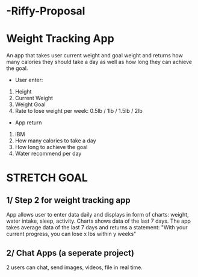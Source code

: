 # -Riffy-Proposal


# Weight Tracking App
An app that takes user current weight and goal weight and returns how many calories they should take a day as well as how long they can achieve the goal.

* User enter:
1. Height
2. Current Weight
3. Weight Goal
4. Rate to lose weight per week: 0.5lb / 1lb / 1.5lb / 2lb

 * App return
 1. IBM
 2. How many calories to take a day
 3. How long to achieve the goal
 4. Water recommend per day
 
 
# STRETCH GOAL 

## 1/ Step 2 for weight tracking app
App allows user to enter data daily and displays in form of charts: weight, water intake, sleep, activity.
Charts shows data of the last 7 days. The app takes average data of the last 7 days and returns a statement: 
"With your current progress, you can lose x lbs within y weeks"

## 2/ Chat Apps (a seperate project)
2 users can chat, send images, videos, file in real time.
